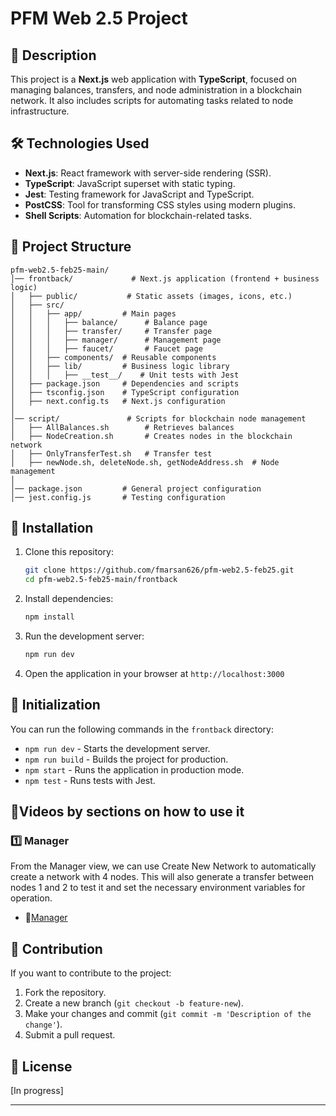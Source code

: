# PFM Web 2.5 Project

## 📌 Description
This project is a **Next.js** web application with **TypeScript**, focused on managing balances, transfers, and node administration in a blockchain network. It also includes scripts for automating tasks related to node infrastructure.

## 🛠️ Technologies Used
- **Next.js**: React framework with server-side rendering (SSR).
- **TypeScript**: JavaScript superset with static typing.
- **Jest**: Testing framework for JavaScript and TypeScript.
- **PostCSS**: Tool for transforming CSS styles using modern plugins.
- **Shell Scripts**: Automation for blockchain-related tasks.

## 📂 Project Structure
```
pfm-web2.5-feb25-main/
│── frontback/             # Next.js application (frontend + business logic)
│   ├── public/           # Static assets (images, icons, etc.)
│   ├── src/
│   │   ├── app/         # Main pages
│   │   │   ├── balance/      # Balance page
│   │   │   ├── transfer/     # Transfer page
│   │   │   ├── manager/      # Management page
│   │   │   ├── faucet/       # Faucet page
│   │   ├── components/  # Reusable components
│   │   ├── lib/         # Business logic library
│   │   │   ├── __test__/    # Unit tests with Jest
│   ├── package.json     # Dependencies and scripts
│   ├── tsconfig.json    # TypeScript configuration
│   ├── next.config.ts   # Next.js configuration
│
│── script/               # Scripts for blockchain node management
│   ├── AllBalances.sh        # Retrieves balances
│   ├── NodeCreation.sh       # Creates nodes in the blockchain network
│   ├── OnlyTransferTest.sh   # Transfer test
│   ├── newNode.sh, deleteNode.sh, getNodeAddress.sh  # Node management
│
│── package.json         # General project configuration
│── jest.config.js       # Testing configuration
```

## 🚀 Installation
1. Clone this repository:
   ```sh
   git clone https://github.com/fmarsan626/pfm-web2.5-feb25.git
   cd pfm-web2.5-feb25-main/frontback
   ```
2. Install dependencies:
   ```sh
   npm install
   ```
3. Run the development server:
   ```sh
   npm run dev
   ```
4. Open the application in your browser at `http://localhost:3000`

## 📜 Initialization
You can run the following commands in the `frontback` directory:

- `npm run dev` - Starts the development server.
- `npm run build` - Builds the project for production.
- `npm start` - Runs the application in production mode.
- `npm test` - Runs tests with Jest.

## 📌Videos by sections on how to use it
### 1️⃣ Manager
From the Manager view, we can use Create New Network to automatically create a network with 4 nodes. This will also generate a transfer between nodes 1 and 2 to test it and set the necessary environment variables for operation.
* 🎥[Manager](https://www.loom.com/share/7b0b4185c9764443b42ae36efe25f7be?sid=0b8e88fc-b1ac-4e9b-995c-6b1c4eb69690)



## 🤝 Contribution
If you want to contribute to the project:
1. Fork the repository.
2. Create a new branch (`git checkout -b feature-new`).
3. Make your changes and commit (`git commit -m 'Description of the change'`).
4. Submit a pull request.

## 📄 License
[In progress]

---

